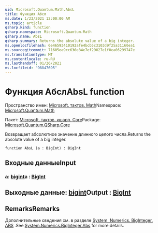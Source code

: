```yaml
---
uid: Microsoft.Quantum.Math.AbsL
title: Функция Абсл
ms.date: 1/23/2021 12:00:00 AM
ms.topic: article
qsharp.kind: function
qsharp.namespace: Microsoft.Quantum.Math
qsharp.name: AbsL
qsharp.summary: Returns the absolute value of a big integer.
ms.openlocfilehash: 6e46593410192afe4bcb5c3103d9f25a31160ea1
ms.sourcegitcommit: 71605ea9cc630e84e7ef29027e1f0ea06299747e
ms.translationtype: MT
ms.contentlocale: ru-RU
ms.lasthandoff: 01/26/2021
ms.locfileid: "98847695"
---
```

# <a name="absl-function"></a><span data-ttu-id="66014-102">Функция Абсл</span><span class="sxs-lookup"><span data-stu-id="66014-102">AbsL function</span></span>

<span data-ttu-id="66014-103">Пространство имен: [Microsoft. тактов. Math](xref:Microsoft.Quantum.Math)</span><span class="sxs-lookup"><span data-stu-id="66014-103">Namespace: [Microsoft.Quantum.Math](xref:Microsoft.Quantum.Math)</span></span>

<span data-ttu-id="66014-104">Пакет: [Microsoft. тактов. кшарп. Core](https://nuget.org/packages/Microsoft.Quantum.QSharp.Core)</span><span class="sxs-lookup"><span data-stu-id="66014-104">Package: [Microsoft.Quantum.QSharp.Core](https://nuget.org/packages/Microsoft.Quantum.QSharp.Core)</span></span>


<span data-ttu-id="66014-105">Возвращает абсолютное значение длинного целого числа.</span><span class="sxs-lookup"><span data-stu-id="66014-105">Returns the absolute value of a big integer.</span></span>

```qsharp
function AbsL (a : BigInt) : BigInt
```


## <a name="input"></a><span data-ttu-id="66014-106">Входные данные</span><span class="sxs-lookup"><span data-stu-id="66014-106">Input</span></span>

### <a name="a--bigint"></a><span data-ttu-id="66014-107">a: [bigint](xref:microsoft.quantum.lang-ref.bigint)</span><span class="sxs-lookup"><span data-stu-id="66014-107">a : [BigInt](xref:microsoft.quantum.lang-ref.bigint)</span></span>





## <a name="output--bigint"></a><span data-ttu-id="66014-108">Выходные данные: [bigint](xref:microsoft.quantum.lang-ref.bigint)</span><span class="sxs-lookup"><span data-stu-id="66014-108">Output : [BigInt](xref:microsoft.quantum.lang-ref.bigint)</span></span>



## <a name="remarks"></a><span data-ttu-id="66014-109">Remarks</span><span class="sxs-lookup"><span data-stu-id="66014-109">Remarks</span></span>

<span data-ttu-id="66014-110">Дополнительные сведения см. в разделе [System. Numerics. BigInteger. ABS](https://docs.microsoft.com/dotnet/api/system.numerics.biginteger.abs) .</span><span class="sxs-lookup"><span data-stu-id="66014-110">See [System.Numerics.BigInteger.Abs](https://docs.microsoft.com/dotnet/api/system.numerics.biginteger.abs) for more details.</span></span>